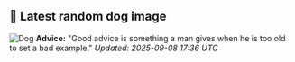 ## 🐶 Latest random dog image
![Dog](https://images.dog.ceo/breeds/retriever-flatcoated/n02099267_3130.jpg)
**Advice:** "Good advice is something a man gives when he is too old to set a bad example."
*Updated: 2025-09-08 17:36 UTC*

